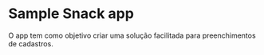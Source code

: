 # Sample Snack app
O app tem como objetivo criar uma solução facilitada para preenchimentos de cadastros.
